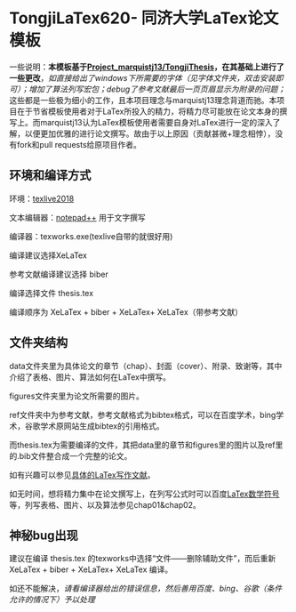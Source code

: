 # TongjiLaTex620- 同济大学LaTex论文模板

一些说明：**本模板基于[Project_marquistj13/TongjiThesis](https://github.com/marquistj13/TongjiThesis)，在其基础上进行了一些更改**，*如直接给出了windows下所需要的字体（见字体文件夹，双击安装即可）；增加了算法列写宏包；debug了参考文献最后一页页眉显示为附录的问题；* 这些都是一些极为细小的工作，且本项目理念与marquistj13理念背道而驰。本项目在于节省模板使用者对于LaTex所投入的精力，将精力尽可能放在论文本身的撰写上。而marquistj13认为LaTex模板使用者需要自身对LaTex进行一定的深入了解，以便更加优雅的进行论文撰写。故由于以上原因（贡献甚微+理念相悖），没有fork和pull requests给原项目作者。

## 环境和编译方式

环境：[texlive2018](http://tug.org/texlive/acquire.html)  

文本编辑器：[notepad++](https://notepad-plus-plus.org/) 用于文字撰写  

编译器：texworks.exe(texlive自带的就很好用)

编译建议选择XeLaTex

参考文献编译建议选择 biber

编译选择文件 thesis.tex

编译顺序为 XeLaTex + biber + XeLaTex+ XeLaTex（带参考文献）

## 文件夹结构

data文件夹里为具体论文的章节（chap）、封面（cover）、附录、致谢等，其中介绍了表格、图片、算法如何在LaTex中撰写。

figures文件夹里为论文所需要的图片。

ref文件夹中为参考文献，参考文献格式为bibtex格式，可以在百度学术，bing学术，谷歌学术原网站生成bibtex的引用格式。

而thesis.tex为需要编译的文件，其把data里的章节和figures里的图片以及ref里的.bib文件整合成一个完整的论文。

如有兴趣可以参见[具体的LaTex写作文献](http://www.latexstudio.net/archives/6058.html)。

如无时间，想将精力集中在论文撰写上，在列写公式时可以百度[LaTex数学符号](https://jingyan.baidu.com/article/4b52d702df537efc5c774bc9.html)等，列写表格、图片、以及算法参见chap01&chap02。

## 神秘bug出现

建议在编译 thesis.tex 的texworks中选择“文件——删除辅助文件”，而后重新 XeLaTex + biber + XeLaTex+ XeLaTex 编译。

如还不能解决，*请看编译器给出的错误信息，然后善用百度、bing、谷歌（条件允许的情况下）予以处理*

